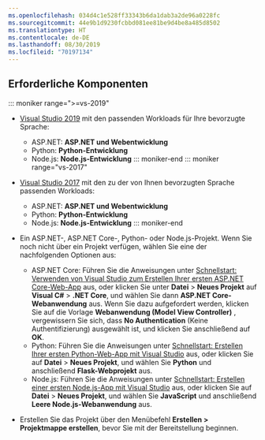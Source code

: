 ```yaml
---
ms.openlocfilehash: 034d4c1e528ff33343b6da1dab3a2de96a0228fc
ms.sourcegitcommit: 44e9b1d9230fcbbd081ee81be9d4be8a485d8502
ms.translationtype: HT
ms.contentlocale: de-DE
ms.lasthandoff: 08/30/2019
ms.locfileid: "70197134"
---
```

## <a name="prerequisites"></a>Erforderliche Komponenten

::: moniker range=">=vs-2019"

* [Visual Studio 2019](https://visualstudio.microsoft.com/downloads) mit den passenden Workloads für Ihre bevorzugte Sprache:
  * ASP.NET: **ASP.NET und Webentwicklung**
  * Python: **Python-Entwicklung**
  * Node.js: **Node.js-Entwicklung**
::: moniker-end
::: moniker range="vs-2017"
* [Visual Studio 2017](https://visualstudio.microsoft.com/vs/older-downloads/?utm_medium=microsoft&utm_source=docs.microsoft.com&utm_campaign=vs+2017+download) mit den zu der von Ihnen bevorzugten Sprache passenden Workloads:
  * ASP.NET: **ASP.NET und Webentwicklung**
  * Python: **Python-Entwicklung**
  * Node.js: **Node.js-Entwicklung**
::: moniker-end

* Ein ASP.NET-, ASP.NET Core-, Python- oder Node.js-Projekt. Wenn Sie noch nicht über ein Projekt verfügen, wählen Sie eine der nachfolgenden Optionen aus:
  * ASP.NET Core: Führen Sie die Anweisungen unter [Schnellstart: Verwenden von Visual Studio zum Erstellen Ihrer ersten ASP.NET Core-Web-App](../../ide/quickstart-aspnet-core.md) aus, oder klicken Sie unter **Datei** > **Neues Projekt** auf **Visual C#**  >  **.NET Core**, und wählen Sie dann **ASP.NET Core-Webanwendung** aus. Wenn Sie dazu aufgefordert werden, klicken Sie auf die Vorlage **Webanwendung (Model View Controller)** , vergewissern Sie sich, dass **No Authentication** (Keine Authentifizierung) ausgewählt ist, und klicken Sie anschließend auf **OK**.
  * Python: Führen Sie die Anweisungen unter [Schnellstart: Erstellen Ihrer ersten Python-Web-App mit Visual Studio](../../ide/quickstart-python.md) aus, oder klicken Sie auf **Datei** > **Neues Projekt**, und wählen Sie **Python** und anschließend **Flask-Webprojekt** aus.
  * Node.js: Führen Sie die Anweisungen unter [Schnellstart: Erstellen einer ersten Node.js-App mit Visual Studio](../../ide/quickstart-nodejs.md) aus, oder klicken Sie auf **Datei** > **Neues Projekt**, und wählen Sie **JavaScript** und anschließend **Leere Node.js-Webanwendung** aus.

* Erstellen Sie das Projekt über den Menübefehl **Erstellen > Projektmappe erstellen**, bevor Sie mit der Bereitstellung beginnen.